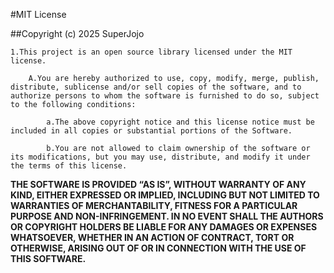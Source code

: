 #MIT License

##Copyright (c) 2025 SuperJojo

	1.This project is an open source library licensed under the MIT license.

		A.You are hereby authorized to use, copy, modify, merge, publish, distribute, sublicense and/or sell copies of the software, and to authorize persons to whom the software is furnished to do so, subject to the following conditions:

			a.The above copyright notice and this license notice must be included in all copies or substantial portions of the Software.

			b.You are not allowed to claim ownership of the software or its modifications, but you may use, distribute, and modify it under the terms of this license.

**THE SOFTWARE IS PROVIDED “AS IS”, WITHOUT WARRANTY OF ANY KIND, EITHER EXPRESSED OR IMPLIED, INCLUDING BUT NOT LIMITED TO WARRANTIES OF MERCHANTABILITY, FITNESS FOR A PARTICULAR PURPOSE AND NON-INFRINGEMENT. IN NO EVENT SHALL THE AUTHORS OR COPYRIGHT HOLDERS BE LIABLE FOR ANY DAMAGES OR EXPENSES WHATSOEVER, WHETHER IN AN ACTION OF CONTRACT, TORT OR OTHERWISE, ARISING OUT OF OR IN CONNECTION WITH THE USE OF THIS SOFTWARE.**